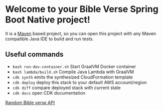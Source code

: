 # Welcome to your Bible Verse Spring Boot Native project!

It is a [Maven](https://maven.apache.org/) based project, so you can open this project with any Maven compatible Java IDE to build and run tests.

## Useful commands

 * `bash run-dev-container.sh`     Start GraalVM Docker container
 * `bash lambda/build.sh`          Compile Java Lambda with GraalVM
 * `cdk synth`       emits the synthesized CloudFormation template
 * `cdk deploy`      deploy this stack to your default AWS account/region
 * `cdk diff`        compare deployed stack with current state
 * `cdk docs`        open CDK documentation

[Random Bible verse API](https://bibleverse.thonbecker.com/)
